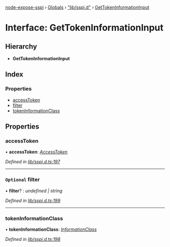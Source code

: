 [node-expose-sspi](../README.md) › [Globals](../globals.md) › ["lib/sspi.d"](../modules/_lib_sspi_d_.md) › [GetTokenInformationInput](_lib_sspi_d_.gettokeninformationinput.md)

# Interface: GetTokenInformationInput

## Hierarchy

* **GetTokenInformationInput**

## Index

### Properties

* [accessToken](_lib_sspi_d_.gettokeninformationinput.md#accesstoken)
* [filter](_lib_sspi_d_.gettokeninformationinput.md#optional-filter)
* [tokenInformationClass](_lib_sspi_d_.gettokeninformationinput.md#tokeninformationclass)

## Properties

###  accessToken

• **accessToken**: *[AccessToken](../modules/_lib_user_d_.md#accesstoken)*

*Defined in [lib/sspi.d.ts:197](https://github.com/jlguenego/node-expose-sspi/blob/93b1415/lib/sspi.d.ts#L197)*

___

### `Optional` filter

• **filter**? : *undefined | string*

*Defined in [lib/sspi.d.ts:199](https://github.com/jlguenego/node-expose-sspi/blob/93b1415/lib/sspi.d.ts#L199)*

___

###  tokenInformationClass

• **tokenInformationClass**: *[InformationClass](../modules/_lib_sspi_d_.md#informationclass)*

*Defined in [lib/sspi.d.ts:198](https://github.com/jlguenego/node-expose-sspi/blob/93b1415/lib/sspi.d.ts#L198)*
